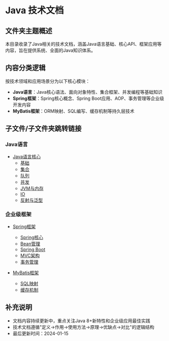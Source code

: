 # Java 技术文档

## 文件夹主题概述
本目录收录了Java相关的技术文档，涵盖Java语言基础、核心API、框架应用等内容，旨在提供系统、全面的Java知识体系。

## 内容分类逻辑
按技术领域和应用场景分为以下核心模块：
- **Java语言**：Java核心语法、面向对象特性、集合框架、并发编程等基础知识
- **Spring框架**：Spring核心概念、Spring Boot应用、AOP、事务管理等企业级开发内容
- **MyBatis框架**：ORM映射、SQL编写、缓存机制等持久层技术

## 子文件/子文件夹跳转链接

### Java语言
- [Java语言核心](Java/)
  - [基础](Java/基础/)
  - [集合](Java/集合/)
  - [队列](Java/队列/)
  - [并发](Java/并发/)
  - [JVM与内存](Java/JVM/)
  - [IO](Java/IO/)
  - [反射与泛型](Java/反射与泛型/)

### 企业级框架
- [Spring框架](Spring/)
  - [Spring核心](Spring/IOC&AOP.md)
  - [Bean管理](Spring/Bean.md)
  - [Spring Boot](Spring/SpringBoot.md)
  - [MVC架构](Spring/MVC.md)
  - [事务管理](Spring/事务.md)

- [MyBatis框架](MyBatis/)
  - [SQL映射](MyBatis/SQL.md)
  - [缓存机制](MyBatis/缓存.md)

## 补充说明
- 文档内容持续更新中，重点关注Java 8+新特性和企业级应用最佳实践
- 技术文档遵循"定义→作用→使用方法→原理→优缺点→对比"的逻辑结构
- 最后更新时间：2024-01-15